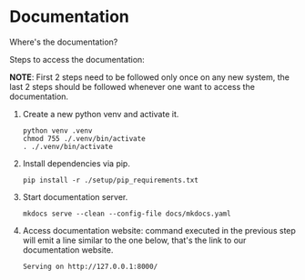 # Documentation

Where's the documentation?

Steps to access the documentation:

__NOTE__: First 2 steps need to be followed only once on any new system, the last 2 steps should be followed whenever one want to access the documentation.

1. Create a new python venv and activate it.

    ```shell
    python venv .venv
    chmod 755 ./.venv/bin/activate
    . ./.venv/bin/activate
    ```

2. Install dependencies via pip.

    ```shell
    pip install -r ./setup/pip_requirements.txt
    ```

3. Start documentation server.

    ```shell
    mkdocs serve --clean --config-file docs/mkdocs.yaml
    ```

4. Access documentation website: command executed in the previous step will emit a line similar to the one below, that's the link to our documentation website.

    ```log
    Serving on http://127.0.0.1:8000/
    ```
